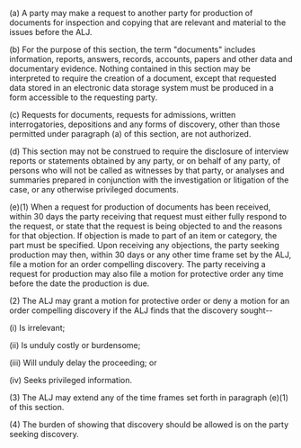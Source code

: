 (a) A party may make a request to another party for production of documents for inspection and copying that are relevant and material to the issues before the ALJ.

(b) For the purpose of this section, the term "documents" includes information, reports, answers, records, accounts, papers and other data and documentary evidence. Nothing contained in this section may be interpreted to require the creation of a document, except that requested data stored in an electronic data storage system must be produced in a form accessible to the requesting party.

&#40;c) Requests for documents, requests for admissions, written interrogatories, depositions and any forms of discovery, other than those permitted under paragraph (a) of this section, are not authorized.

(d) This section may not be construed to require the disclosure of interview reports or statements obtained by any party, or on behalf of any party, of persons who will not be called as witnesses by that party, or analyses and summaries prepared in conjunction with the investigation or litigation of the case, or any otherwise privileged documents.

(e)(1) When a request for production of documents has been received, within 30 days the party receiving that request must either fully respond to the request, or state that the request is being objected to and the reasons for that objection. If objection is made to part of an item or category, the part must be specified. Upon receiving any objections, the party seeking production may then, within 30 days or any other time frame set by the ALJ, file a motion for an order compelling discovery. The party receiving a request for production may also file a motion for protective order any time before the date the production is due.

(2) The ALJ may grant a motion for protective order or deny a motion for an order compelling discovery if the ALJ finds that the discovery sought--

(i) Is irrelevant;

(ii) Is unduly costly or burdensome;

(iii) Will unduly delay the proceeding; or

(iv) Seeks privileged information.

(3) The ALJ may extend any of the time frames set forth in paragraph (e)(1) of this section.

(4) The burden of showing that discovery should be allowed is on the party seeking discovery.

